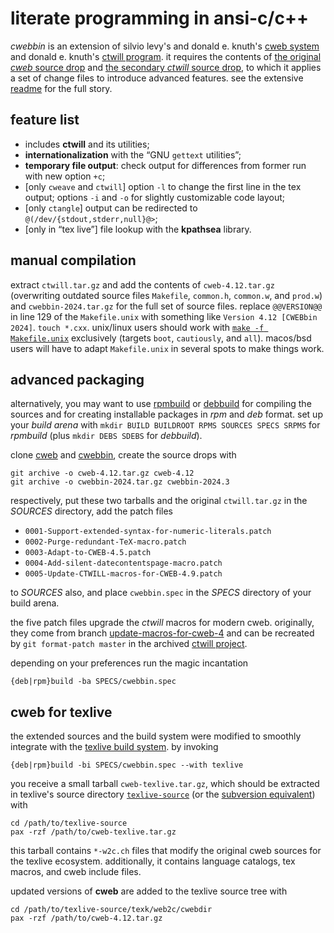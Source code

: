# literate programming in ansi-c/c++

*cwebbin* is an extension of silvio levy's and donald e. knuth's
[cweb system](http://www-cs-faculty.stanford.edu/~uno/cweb.html)
and donald e. knuth's [ctwill program](http://ftp.cs.stanford.edu/pub/ctwill).
it requires the contents of [the original *cweb* source
drop](https://github.com/ascherer/cweb/releases/download/cweb-4.12/cweb-4.12.tar.gz)
and [the secondary *ctwill* source
drop](http://ftp.cs.stanford.edu/pub/ctwill/ctwill.tar.gz), to which it applies
a set of change files to introduce advanced features. see the extensive
[readme](README.txt) for the full story.

## feature list

* includes **ctwill** and its utilities;
* **internationalization** with the “GNU `gettext` utilities”;
* **temporary file output**: check output for differences from former run with
  new option `+c`;
* [only `cweave` and `ctwill`] option `-l` to change the first line in the tex
  output; options `-i` and `-o` for slightly customizable code layout;
* [only `ctangle`] output can be redirected to `@(/dev/{stdout,stderr,null}@>`;
* [only in “tex live”] file lookup with the **kpathsea** library.

## manual compilation

extract `ctwill.tar.gz` and add the contents of `cweb-4.12.tar.gz` (overwriting
outdated source files `Makefile`, `common.h`, `common.w`, and `prod.w`) and
`cwebbin-2024.tar.gz` for the full set of source files.
replace `@@VERSION@@` in line 129 of the `Makefile.unix` with something like
`Version 4.12 [CWEBbin 2024]`.
`touch *.cxx`.
unix/linux users should work with [`make -f Makefile.unix`](Makefile.unix)
exclusively (targets `boot`, `cautiously`, and `all`).
macos/bsd users will have to adapt `Makefile.unix` in several spots to make
things work.

## advanced packaging

alternatively, you may want to use
[rpmbuild](https://github.com/rpm-software-management/rpm) or
[debbuild](https://github.com/debbuild/debbuild) for compiling the sources and
for creating installable packages in *rpm* and *deb* format.
set up your *build arena* with `mkdir BUILD BUILDROOT RPMS SOURCES SPECS SRPMS`
for *rpmbuild* (plus `mkdir DEBS SDEBS` for *debbuild*).

clone
[cweb](https://github.com/ascherer/cweb) and
[cwebbin](https://github.com/ascherer/cwebbin), create the source drops with
```
git archive -o cweb-4.12.tar.gz cweb-4.12
git archive -o cwebbin-2024.tar.gz cwebbin-2024.3
```
respectively, put these two tarballs and the original `ctwill.tar.gz` in the
*SOURCES* directory, add the patch files
* `0001-Support-extended-syntax-for-numeric-literals.patch`
* `0002-Purge-redundant-TeX-macro.patch`
* `0003-Adapt-to-CWEB-4.5.patch`
* `0004-Add-silent-datecontentspage-macro.patch`
* `0005-Update-CTWILL-macros-for-CWEB-4.9.patch`

to *SOURCES* also, and place `cwebbin.spec` in the *SPECS* directory of your
build arena.

the five patch files upgrade the *ctwill* macros for modern cweb. originally,
they come from branch
[update-macros-for-cweb-4](https://github.com/ascherer/ctwill/tree/update-macros-for-cweb-4)
and can be recreated by `git format-patch master` in the archived
[ctwill project](https://github.com/ascherer/ctwill).

depending on your preferences run the magic incantation
```
{deb|rpm}build -ba SPECS/cwebbin.spec
```

## cweb for texlive

the extended sources and the build system were modified to smoothly integrate
with the [texlive build system](https://github.com/TeX-Live/texlive-source).
by invoking
```
{deb|rpm}build -bi SPECS/cwebbin.spec --with texlive
```
you receive a small tarball `cweb-texlive.tar.gz`, which should be extracted in
texlive's source directory
[`texlive-source`](https://github.com/TeX-Live/texlive-source) (or the
[subversion equivalent](https://tug.org/svn/texlive/trunk/Build/source)) with
```
cd /path/to/texlive-source
pax -rzf /path/to/cweb-texlive.tar.gz
```

this tarball contains `*-w2c.ch` files that modify the original cweb sources
for the texlive ecosystem.  additionally, it contains language catalogs, tex
macros, and cweb include files.

updated versions of **cweb** are added to the texlive source tree with
```
cd /path/to/texlive-source/texk/web2c/cwebdir
pax -rzf /path/to/cweb-4.12.tar.gz
```
